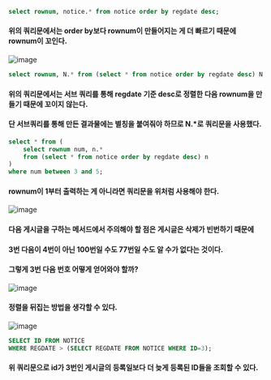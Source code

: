 ```sql
select rownum, notice.* from notice order by regdate desc;
```

#### 위의 쿼리문에서는 order by보다 rownum이 만들어지는 게 더 빠르기 때문에 rownum이 꼬인다.

![image](https://github.com/user-attachments/assets/6d1526e3-5471-49e3-9382-625d1918005a)

```sql
select rownum, N.* from (select * from notice order by regdate desc) N
```

#### 위의 쿼리문에서는 서브 쿼리를 통해 regdate 기준 desc로 정렬한 다음 rownum을 만들기 때문에 꼬이지 않는다.
#### 단 서브쿼리를 통해 만든 결과물에는 별칭을 붙여줘야 하므로 N.*로 쿼리문을 사용했다.

```sql
select * from (
    select rownum num, n.*
    from (select * from notice order by regdate desc) n
)
where num between 3 and 5;
```

#### rownum이 1부터 출력하는 게 아니라면 쿼리문을 위처럼 사용해야 한다.

![image](https://github.com/user-attachments/assets/7fcffc30-6ec6-4a11-99fb-c9fac6e2759f)

#### 다음 게시글을 구하는 메서드에서 주의해야 할 점은 게시글은 삭제가 빈번하기 때문에
#### 3번 다음이 4번이 아닌 100번일 수도 77번일 수도 알 수가 없다는 것이다.
#### 그렇게 3번 다음 번호 어떻게 얻어와야 할까?

![image](https://github.com/user-attachments/assets/a98493a5-e234-48b3-838f-2fd898f5d9b1)

#### 정렬을 뒤집는 방법을 생각할 수 있다. 

![image](https://github.com/user-attachments/assets/9d76c3af-d6d8-4467-bd80-c312dcce2153)

```sql
SELECT ID FROM NOTICE
WHERE REGDATE > (SELECT REGDATE FROM NOTICE WHERE ID=3);
```

#### 위 쿼리문으로 id가 3번인 게시글의 등록일보다 더 늦게 등록된 ID들을 조회할 수 있다.
